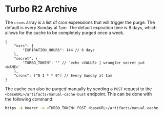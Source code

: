 # Turbo R2 Archive

The `crons` array is a list of cron expressions that will trigger the purge. The default is every Sunday at 1am. The default expiration time is 6 days, which allows for the cache to be completely purged once a week.

```jsonc
{
	"vars": {
		"EXPIRATION_HOURS": 144 // 6 days
	},
	"secret": {
		"TURBO_TOKEN": "" // `echo <VALUE> | wrangler secret put <NAME>`
	},
	"crons": ["0 1 * * 0"] // Every Sunday at 1am
}
```

The cache can also be purged manually by sending a `POST` request to the `<baseURL>/artifacts/manual-cache-bust` endpoint. This can be done with the following command:

```bash
https -A bearer -a <TURBO_TOKEN> POST <baseURL>/artifacts/manual-cache-bust expireInHours:=0
```
